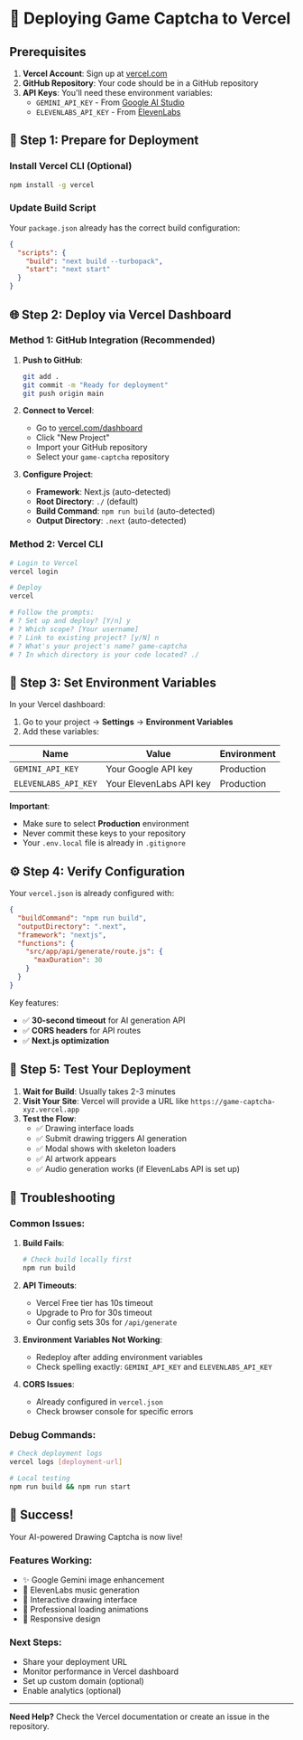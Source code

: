 # 🚀 Deploying Game Captcha to Vercel

## Prerequisites

1. **Vercel Account**: Sign up at [vercel.com](https://vercel.com)
2. **GitHub Repository**: Your code should be in a GitHub repository
3. **API Keys**: You'll need these environment variables:
   - `GEMINI_API_KEY` - From [Google AI Studio](https://aistudio.google.com/)
   - `ELEVENLABS_API_KEY` - From [ElevenLabs](https://elevenlabs.io/)

## 🔧 Step 1: Prepare for Deployment

### Install Vercel CLI (Optional)
```bash
npm install -g vercel
```

### Update Build Script
Your `package.json` already has the correct build configuration:
```json
{
  "scripts": {
    "build": "next build --turbopack",
    "start": "next start"
  }
}
```

## 🌐 Step 2: Deploy via Vercel Dashboard

### Method 1: GitHub Integration (Recommended)

1. **Push to GitHub**:
   ```bash
   git add .
   git commit -m "Ready for deployment"
   git push origin main
   ```

2. **Connect to Vercel**:
   - Go to [vercel.com/dashboard](https://vercel.com/dashboard)
   - Click "New Project"
   - Import your GitHub repository
   - Select your `game-captcha` repository

3. **Configure Project**:
   - **Framework**: Next.js (auto-detected)
   - **Root Directory**: `./` (default)
   - **Build Command**: `npm run build` (auto-detected)
   - **Output Directory**: `.next` (auto-detected)

### Method 2: Vercel CLI

```bash
# Login to Vercel
vercel login

# Deploy
vercel

# Follow the prompts:
# ? Set up and deploy? [Y/n] y
# ? Which scope? [Your username]
# ? Link to existing project? [y/N] n
# ? What's your project's name? game-captcha
# ? In which directory is your code located? ./
```

## 🔐 Step 3: Set Environment Variables

In your Vercel dashboard:

1. Go to your project → **Settings** → **Environment Variables**
2. Add these variables:

| Name | Value | Environment |
|------|-------|-------------|
| `GEMINI_API_KEY` | Your Google API key | Production |
| `ELEVENLABS_API_KEY` | Your ElevenLabs API key | Production |

**Important**: 
- Make sure to select **Production** environment
- Never commit these keys to your repository
- Your `.env.local` file is already in `.gitignore`

## ⚙️ Step 4: Verify Configuration

Your `vercel.json` is already configured with:

```json
{
  "buildCommand": "npm run build",
  "outputDirectory": ".next",
  "framework": "nextjs",
  "functions": {
    "src/app/api/generate/route.js": {
      "maxDuration": 30
    }
  }
}
```

Key features:
- ✅ **30-second timeout** for AI generation API
- ✅ **CORS headers** for API routes
- ✅ **Next.js optimization**

## 🎯 Step 5: Test Your Deployment

1. **Wait for Build**: Usually takes 2-3 minutes
2. **Visit Your Site**: Vercel will provide a URL like `https://game-captcha-xyz.vercel.app`
3. **Test the Flow**:
   - ✅ Drawing interface loads
   - ✅ Submit drawing triggers AI generation
   - ✅ Modal shows with skeleton loaders
   - ✅ AI artwork appears
   - ✅ Audio generation works (if ElevenLabs API is set up)

## 🐛 Troubleshooting

### Common Issues:

1. **Build Fails**:
   ```bash
   # Check build locally first
   npm run build
   ```

2. **API Timeouts**:
   - Vercel Free tier has 10s timeout
   - Upgrade to Pro for 30s timeout
   - Our config sets 30s for `/api/generate`

3. **Environment Variables Not Working**:
   - Redeploy after adding environment variables
   - Check spelling exactly: `GEMINI_API_KEY` and `ELEVENLABS_API_KEY`

4. **CORS Issues**:
   - Already configured in `vercel.json`
   - Check browser console for specific errors

### Debug Commands:
```bash
# Check deployment logs
vercel logs [deployment-url]

# Local testing
npm run build && npm run start
```

## 🎉 Success!

Your AI-powered Drawing Captcha is now live! 

### Features Working:
- ✨ Google Gemini image enhancement
- 🎵 ElevenLabs music generation
- 🎨 Interactive drawing interface
- 🚀 Professional loading animations
- 📱 Responsive design

### Next Steps:
- Share your deployment URL
- Monitor performance in Vercel dashboard
- Set up custom domain (optional)
- Enable analytics (optional)

---

**Need Help?** Check the Vercel documentation or create an issue in the repository.
